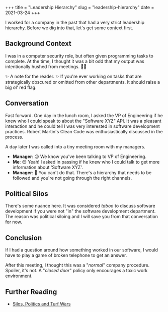 +++
title = "Leadership Hierarchy"
slug = "leadership-hierarchy"
date = 2021-03-24
+++

I worked for a company in the past that had a very strict leadership hierarchy. Before we dig into that, let's get some context first.

## Background Context

I was in a computer security role, but often given programming tasks to complete. At the time, I thought it was a bit odd that my output was intentionally hushed from meetings. 🙊🙈

✨ A note for the reader. ✨ If you're ever working on tasks that are strategically obscured or omitted from other departments. It should raise a big ol' red flag.

## Conversation

Fast forward. One day in the lunch room, I asked the VP of Engineering if he knew who I could speak to about the "Software XYZ" API. It was a pleasant interaction and he could tell I was very interested in software development practices. Robert Martin's Clean Code was enthusiastically discussed in the process.

A day later I was called into a tiny meeting room with my managers.

- **Manager**: 😐 We know you've been talking to VP of Engineering.
- **Me**: 😊 Yeah! I asked in passing if he knew who I could talk to get more information about 'Software XYZ'.
- **Manager**: 🙁 You can't do that. There's a hierarchy that needs to be followed and you're not going through the right channels.

## Political Silos

There's some nuance here. It was considered _taboo_ to discuss software development if you were not "in" the software development department. The reason was political siloing and I will save you from that conversation for now.

## Conclusion

If I had a question around how something worked in our software, I would have to play a game of broken telephone to get an answer.

After this meeting, I thought this was a "_normal_" company procedure. Spoiler, it's not. A "_closed door_" policy only encourages a toxic work environment.

## Further Reading

- [Silos, Politics and Turf Wars](https://www.amazon.ca/Silos-Politics-Turf-Wars-Competitors/dp/0787976385)

